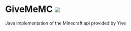 # GiveMeMC [![](https://jitpack.io/v/JoeZwet/GiveMeMC.svg)](https://jitpack.io/#JoeZwet/GiveMeMC)
Java implementation of the Minecraft api provided by Yive
